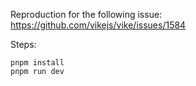 Reproduction for the following issue: https://github.com/vikejs/vike/issues/1584

Steps:
```
pnpm install
pnpm run dev
```
